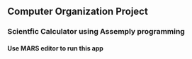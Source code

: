 ## Computer Organization Project

### Scientfic Calculator using Assemply programming

#### Use MARS editor to run this app